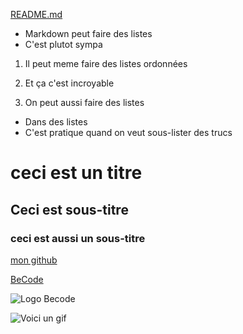 [README.md](https://github.com/Michael-Zerghe/exercise-markdown/blob/main/README.md)
* Markdown peut faire des listes
* C'est plutot sympa

1. Il peut meme faire des listes ordonnées
2. Et ça c'est incroyable

1. On peut aussi faire des listes
  * Dans des listes
  * C'est pratique quand on veut sous-lister des trucs

# ceci est un titre
## Ceci est sous-titre
### ceci est aussi un sous-titre

[mon github](https://github.com/Michael-Zerghe)

[BeCode](https://becode.org/fr/)

![Logo Becode](https://becode.org/app/uploads/2020/03/cropped-becode-logo-seal.png)

![Voici un gif](https://thumbs.gfycat.com/FamousMiserableFreshwatereel-small.gif)